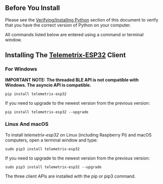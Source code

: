 ## Before You Install


Please see the [Verifying/Installing Python](../python3/)
 section of this
document to verify that you have the correct version of Python on your computer.

All commands listed below are entered using a command or terminal window.

## Installing The [Telemetrix-ESP32](https://github.com/MrYsLab/telemetrix-esp32) Client

### For Windows

**IMPORTANT NOTE:**
**The threaded BLE API is not compatible with Windows. The asyncio API is compatible.**

```
pip install telemetrix-esp32
```

If you need to upgrade to the newest version from the previous version:

```
pip install telemetrix-esp32 --upgrade
```

### Linux And macOS

To install _telemetrix-esp32_ on Linux (including Raspberry Pi) and macOS 
computers, open a terminal window and type:

```
sudo pip3 install telemetrix-esp32
```

If you need to upgrade to the newest version from the previous version:

```
sudo pip3 install telemetrix-esp32 --upgrade
```

The three client APIs are installed with the pip or pip3 command.


